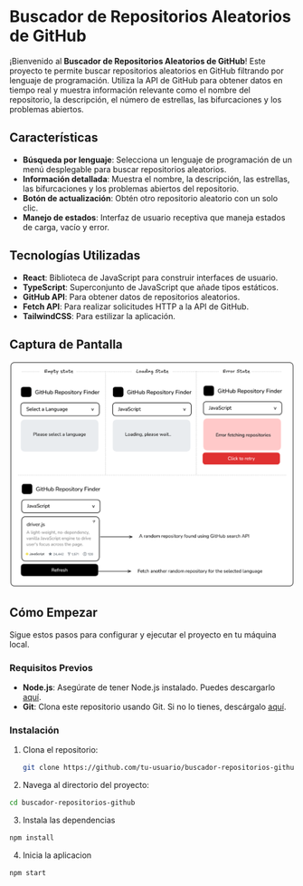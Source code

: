 # Buscador de Repositorios Aleatorios de GitHub

¡Bienvenido al **Buscador de Repositorios Aleatorios de GitHub**! Este proyecto te permite buscar repositorios aleatorios en GitHub filtrando por lenguaje de programación. Utiliza la API de GitHub para obtener datos en tiempo real y muestra información relevante como el nombre del repositorio, la descripción, el número de estrellas, las bifurcaciones y los problemas abiertos.

## Características

- **Búsqueda por lenguaje**: Selecciona un lenguaje de programación de un menú desplegable para buscar repositorios aleatorios.
- **Información detallada**: Muestra el nombre, la descripción, las estrellas, las bifurcaciones y los problemas abiertos del repositorio.
- **Botón de actualización**: Obtén otro repositorio aleatorio con un solo clic.
- **Manejo de estados**: Interfaz de usuario receptiva que maneja estados de carga, vacío y error.

## Tecnologías Utilizadas

- **React**: Biblioteca de JavaScript para construir interfaces de usuario.
- **TypeScript**: Superconjunto de JavaScript que añade tipos estáticos.
- **GitHub API**: Para obtener datos de repositorios aleatorios.
- **Fetch API**: Para realizar solicitudes HTTP a la API de GitHub.
- **TailwindCSS**: Para estilizar la aplicación.

## Captura de Pantalla

![Buscador de Repositorios Aleatorios de GitHub](image.png)

## Cómo Empezar

Sigue estos pasos para configurar y ejecutar el proyecto en tu máquina local.

### Requisitos Previos

- **Node.js**: Asegúrate de tener Node.js instalado. Puedes descargarlo [aquí](https://nodejs.org/).
- **Git**: Clona este repositorio usando Git. Si no lo tienes, descárgalo [aquí](https://git-scm.com/).

### Instalación

1. Clona el repositorio:

   ```bash
   git clone https://github.com/tu-usuario/buscador-repositorios-github.git

   ```

2. Navega al directorio del proyecto:

```bash
cd buscador-repositorios-github
```

3. Instala las dependencias
```bash
npm install
```

4. Inicia la aplicacion
```bash
npm start
```
